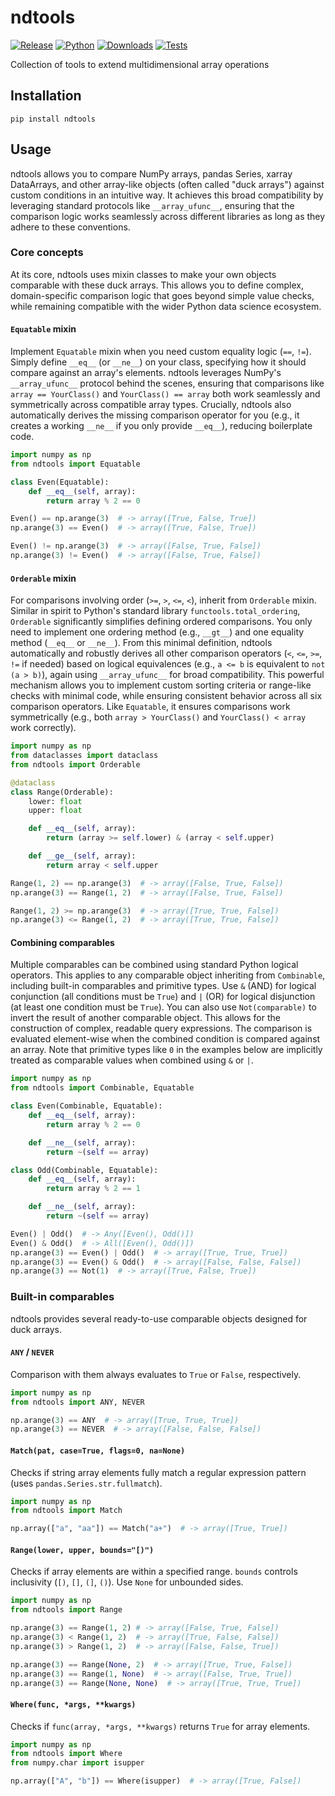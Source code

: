 # ndtools

[![Release](https://img.shields.io/pypi/v/ndtools?label=Release&color=cornflowerblue&style=flat-square)](https://pypi.org/project/ndtools/)
[![Python](https://img.shields.io/pypi/pyversions/ndtools?label=Python&color=cornflowerblue&style=flat-square)](https://pypi.org/project/ndtools/)
[![Downloads](https://img.shields.io/pypi/dm/ndtools?label=Downloads&color=cornflowerblue&style=flat-square)](https://pepy.tech/project/ndtools)
[![Tests](https://img.shields.io/github/actions/workflow/status/astropenguin/ndtools/tests.yaml?label=Tests&style=flat-square)](https://github.com/astropenguin/ndtools/actions)

Collection of tools to extend multidimensional array operations

## Installation

```shell
pip install ndtools
```

## Usage

ndtools allows you to compare NumPy arrays, pandas Series, xarray DataArrays, and other array-like objects (often called "duck arrays") against custom conditions in an intuitive way.
It achieves this broad compatibility by leveraging standard protocols like `__array_ufunc__`, ensuring that the comparison logic works seamlessly across different libraries as long as they adhere to these conventions.

### Core concepts

At its core, ndtools uses mixin classes to make your own objects comparable with these duck arrays.
This allows you to define complex, domain-specific comparison logic that goes beyond simple value checks, while remaining compatible with the wider Python data science ecosystem.

#### `Equatable` mixin

Implement `Equatable` mixin when you need custom equality logic (`==`, `!=`).
Simply define `__eq__` (or `__ne__`) on your class, specifying how it should compare against an array's elements.
ndtools leverages NumPy's `__array_ufunc__` protocol behind the scenes, ensuring that comparisons like `array == YourClass()` and `YourClass() == array` both work seamlessly and symmetrically across compatible array types.
Crucially, ndtools also automatically derives the missing comparison operator for you (e.g., it creates a working `__ne__` if you only provide `__eq__`), reducing boilerplate code.

```python
import numpy as np
from ndtools import Equatable

class Even(Equatable):
    def __eq__(self, array):
        return array % 2 == 0

Even() == np.arange(3)  # -> array([True, False, True])
np.arange(3) == Even()  # -> array([True, False, True])

Even() != np.arange(3)  # -> array([False, True, False])
np.arange(3) != Even()  # -> array([False, True, False])
```

#### `Orderable` mixin

For comparisons involving order (`>=`, `>`, `<=`, `<`), inherit from `Orderable` mixin.
Similar in spirit to Python's standard library `functools.total_ordering`, `Orderable` significantly simplifies defining ordered comparisons.
You only need to implement one ordering method (e.g., `__gt__`) and one equality method (`__eq__` or `__ne__`).
From this minimal definition, ndtools automatically and robustly derives all other comparison operators (`<`, `<=`, `>=`, `!=` if needed) based on logical equivalences (e.g., `a <= b` is equivalent to `not (a > b)`), again using `__array_ufunc__` for broad compatibility.
This powerful mechanism allows you to implement custom sorting criteria or range-like checks with minimal code, while ensuring consistent behavior across all six comparison operators.
Like `Equatable`, it ensures comparisons work symmetrically (e.g., both `array > YourClass()` and `YourClass() < array` work correctly).

```python
import numpy as np
from dataclasses import dataclass
from ndtools import Orderable

@dataclass
class Range(Orderable):
    lower: float
    upper: float

    def __eq__(self, array):
        return (array >= self.lower) & (array < self.upper)

    def __ge__(self, array):
        return array < self.upper

Range(1, 2) == np.arange(3)  # -> array([False, True, False])
np.arange(3) == Range(1, 2)  # -> array([False, True, False])

Range(1, 2) >= np.arange(3)  # -> array([True, True, False])
np.arange(3) <= Range(1, 2)  # -> array([True, True, False])
```

#### Combining comparables

Multiple comparables can be combined using standard Python logical operators.
This applies to any comparable object inheriting from `Combinable`, including built-in comparables and primitive types.
Use `&` (AND) for logical conjunction (all conditions must be `True`) and `|` (OR) for logical disjunction (at least one condition must be `True`).
You can also use `Not(comparable)` to invert the result of another comparable object.
This allows for the construction of complex, readable query expressions.
The comparison is evaluated element-wise when the combined condition is compared against an array.
Note that primitive types like `0` in the examples below are implicitly treated as comparable values when combined using `&` or `|`.

```python
import numpy as np
from ndtools import Combinable, Equatable

class Even(Combinable, Equatable):
    def __eq__(self, array):
        return array % 2 == 0

    def __ne__(self, array):
        return ~(self == array)

class Odd(Combinable, Equatable):
    def __eq__(self, array):
        return array % 2 == 1

    def __ne__(self, array):
        return ~(self == array)

Even() | Odd()  # -> Any([Even(), Odd()])
Even() & Odd()  # -> All([Even(), Odd()])
np.arange(3) == Even() | Odd()  # -> array([True, True, True])
np.arange(3) == Even() & Odd()  # -> array([False, False, False])
np.arange(3) == Not(1)  # -> array([True, False, True])
```

### Built-in comparables

ndtools provides several ready-to-use comparable objects designed for duck arrays.

#### `ANY` / `NEVER`

Comparison with them always evaluates to `True` or `False`, respectively.

```python
import numpy as np
from ndtools import ANY, NEVER

np.arange(3) == ANY  # -> array([True, True, True])
np.arange(3) == NEVER  # -> array([False, False, False])
```

#### `Match(pat, case=True, flags=0, na=None)`

Checks if string array elements fully match a regular expression pattern (uses `pandas.Series.str.fullmatch`).

```python
import numpy as np
from ndtools import Match

np.array(["a", "aa"]) == Match("a+")  # -> array([True, True])
```

#### `Range(lower, upper, bounds="[)")`

Checks if array elements are within a specified range.
`bounds` controls inclusivity (`[)`, `[]`, `(]`, `()`).
Use `None` for unbounded sides.

```python
import numpy as np
from ndtools import Range

np.arange(3) == Range(1, 2) # -> array([False, True, False])
np.arange(3) < Range(1, 2)  # -> array([True, False, False])
np.arange(3) > Range(1, 2)  # -> array([False, False, True])

np.arange(3) == Range(None, 2)  # -> array([True, True, False])
np.arange(3) == Range(1, None)  # -> array([False, True, True])
np.arange(3) == Range(None, None)  # -> array([True, True, True])
```

#### `Where(func, *args, **kwargs)`

Checks if `func(array, *args, **kwargs)` returns `True` for array elements.

```python
import numpy as np
from ndtools import Where
from numpy.char import isupper

np.array(["A", "b"]) == Where(isupper)  # -> array([True, False])
```
